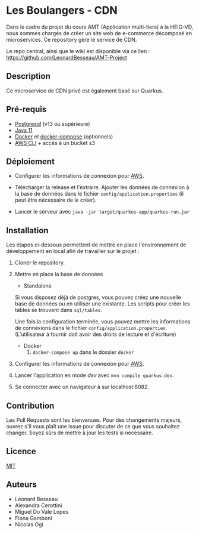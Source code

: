 # Les Boulangers - CDN

Dans le cadre du projet du cours AMT (Application multi-tiers) à la HEIG-VD, nous sommes chargés de créer un site web de e-commerce décomposé en microservices. Ce repository gère le service de CDN.

Le repo central, ainsi que le wiki est disponible via ce lien : https://github.com/LeonardBesseau/AMT-Project 

## Description

Ce microservice de CDN privé est également basé sur Quarkus.

## Pré-requis

- [Postgresql](https://www.postgresql.org/download/) (v13 ou supérieure)
- [Java 11](https://adoptopenjdk.net/installation.html)
- [Docker](https://docs.docker.com/get-docker/) et [docker-compose](https://docs.docker.com/compose/install/) (optionnels)
- [AWS CLI](https://docs.aws.amazon.com/cli/latest/userguide/getting-started-install.html) + accès à un bucket s3

## Déploiement

- Configurer les informations de connexion pour [AWS](https://docs.aws.amazon.com/cli/latest/userguide/getting-started-quickstart.html).

- Télécharger la release et l'extraire. Ajouter les données de connexion à la base de données dans le fichier `config/application.properties` (il peut être nécessaire de le créer).
- Lancer le serveur avec `java -jar target/quarkus-app/quarkus-run.jar` 


## Installation 

Les étapes ci-dessous permettent de mettre en place l'environnement de développement en local afin de travailler sur le projet :

1. Cloner le repository. 

2. Mettre en place la base de données

   - Standalone

   Si vous disposez déjà de postgres, vous pouvez créez une nouvelle base de données ou en utiliser une existante. Les scripts pour créer les tables se trouvent dans `sql/tables`. 

   Une fois la configuration terminée, vous pouvez mettre les informations de connexions dans le fichier `config/application.properties`. (L'utilisateur à fournir doit avoir des droits de lecture et d'écriture)

   - Docker
     1. `docker-compose up` dans le dossier `docker`

3.  Configurer les informations de connexion pour [AWS](https://docs.aws.amazon.com/cli/latest/userguide/getting-started-quickstart.html).

4. Lancer l'application en mode *dev* avec `mvn compile quarkus:dev`.

5. Se connecter avec un navigateur à sur localhost:8082.


## Contribution

Les Pull Requests sont les bienvenues. Pour des changements majeurs, ouvrez s'il vous plaît une issue pour discuter de ce que vous souhaitez changer.
Soyez sûrs de mettre à jour les tests si nécessaire.

## Licence

[MIT](https://choosealicense.com/licenses/mit/)

## Auteurs

- Léonard Besseau
- Alexandra Cerottini
- Miguel Do Vale Lopes
- Fiona Gamboni
- Nicolas Ogi
